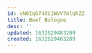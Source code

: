 ```yaml
---
id: vN0IqG74Xi1WVV7mlqhZZ
title: Beef Bologne
desc: ''
updated: 1632629483209
created: 1632629483209
---
```


